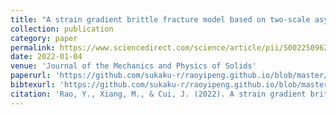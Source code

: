 ```yaml
---
title: "A strain gradient brittle fracture model based on two-scale asymptotic analysis"
collection: publication
category: paper
permalink: https://www.sciencedirect.com/science/article/pii/S0022509621003550
date: 2022-01-04
venue: 'Journal of the Mechanics and Physics of Solids'
paperurl: 'https://github.com/sukaku-r/raoyipeng.github.io/blob/master/files/A%20strain%20gradient%20brittle%20fracture%20model%20based%20on%20two-scale%20asymptotic%20analysis.pdf'
bibtexurl: 'https://github.com/sukaku-r/raoyipeng.github.io/blob/master/files/JMPS_2022_reference.bib'
citation: 'Rao, Y., Xiang, M., & Cui, J. (2022). A strain gradient brittle fracture model based on two-scale asymptotic analysis. Journal of the Mechanics and Physics of Solids, 159, 104752.'
---
```

